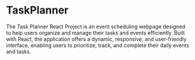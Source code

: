 # TaskPlanner
The Task Planner React Project is an event scheduling webpage designed to help users organize and manage their tasks and events efficiently. Built with React, the application offers a dynamic, responsive, and user-friendly interface, enabling users to prioritize, track, and complete their daily events and tasks.

